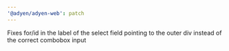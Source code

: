 ```yaml
---
'@adyen/adyen-web': patch
---
```


Fixes for/id in the label of the select field pointing to the outer div instead of the correct combobox input
